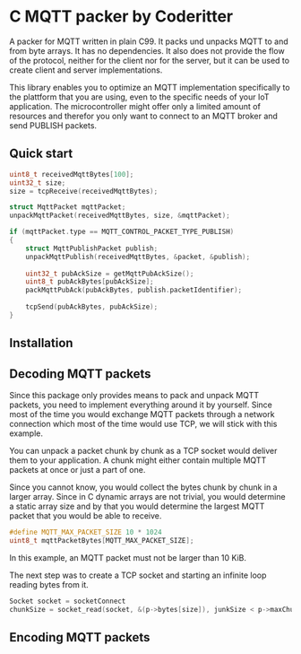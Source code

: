 # C MQTT packer by Coderitter

A packer for MQTT written in plain C99. It packs und unpacks MQTT to and from byte arrays. It has no dependencies. It also does not provide the flow of the protocol, neither for the client nor for the server, but it can be used to create client and server implementations.

This library enables you to optimize an MQTT implementation specifically to the plattform that you are using, even to the specific needs of your IoT application. The microcontroller might offer only a limited amount of resources and therefor you only want to connect to an MQTT broker and send PUBLISH packets.

## Quick start

```c
uint8_t receivedMqttBytes[100];
uint32_t size;
size = tcpReceive(receivedMqttBytes);

struct MqttPacket mqttPacket;
unpackMqttPacket(receivedMqttBytes, size, &mqttPacket);

if (mqttPacket.type == MQTT_CONTROL_PACKET_TYPE_PUBLISH)
{
    struct MqttPublishPacket publish;
    unpackMqttPublish(receivedMqttBytes, &packet, &publish);
    
    uint32_t pubAckSize = getMqttPubAckSize();
    uint8_t pubAckBytes[pubAckSize];
    packMqttPubAck(pubAckBytes, publish.packetIdentifier);
    
    tcpSend(pubAckBytes, pubAckSize);
}
```

## Installation



## Decoding MQTT packets

Since this package only provides means to pack and unpack MQTT packets, you need to implement everything around it by yourself. Since most of the time you would exchange MQTT packets through a network connection which most of the time would use TCP, we will stick with this example.

You can unpack a packet chunk by chunk as a TCP socket would deliver them to your application. A chunk might either contain multiple MQTT packets at once or just a part of one.

Since you cannot know, you would collect the bytes chunk by chunk in a larger array. Since in C dynamic arrays are not trivial, you would determine a static array size and by that you would determine the largest MQTT packet that you would be able to receive.

```c
#define MQTT_MAX_PACKET_SIZE 10 * 1024
uint8_t mqttPacketBytes[MQTT_MAX_PACKET_SIZE];
```

In this example, an MQTT packet must not be larger than 10 KiB.

The next step was to create a TCP socket and starting an infinite loop reading bytes from it.

```c
Socket socket = socketConnect
chunkSize = socket_read(socket, &(p->bytes[size]), junkSize < p->maxChunkSize ? junkSize : p->maxChunkSize, 0);
```

## Encoding MQTT packets

